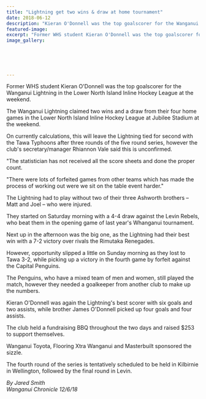 ```yaml
---
title: "Lightning get two wins & draw at home tournament"
date: 2018-06-12
description: "Kieran O'Donnell was the top goalscorer for the Wanganui Lightning in the Lower North Island Inline Hockey League..."
featured-image: 
excerpt: "Former WHS student Kieran O'Donnell was the top goalscorer for the Wanganui Lightning in the Lower North Island Inline Hockey League."
image_gallery:
    
    
    
    
    
---
```


<p><span>Former WHS student Kieran O'Donnell was the top goalscorer for the Wanganui Lightning in the Lower North Island Inline Hockey League at the weekend.</span></p>
<p class="element element-paragraph">The Wanganui Lightning claimed two wins and a draw from their four home games in the Lower North Island Inline Hockey League at Jubilee Stadium at the weekend.</p>
<p class="element element-paragraph">On currently calculations, this will leave the Lightning tied for second with the Tawa Typhoons after three rounds of the five round series, however the club's secretary/manager Rhiannon Vale said this is unconfirmed.</p>
<p class="element element-paragraph">"The statistician has not received all the score sheets and done the proper count.</p>
<p class="element element-paragraph">"There were lots of forfeited games from other teams which has made the process of working out were we sit on the table event harder."</p>
<p class="element element-paragraph">The Lightning had to play without two of their three Ashworth brothers &ndash; Matt and Joel &ndash; who were injured.</p>
<p class="element element-paragraph">They started on Saturday morning with a 4-4 draw against the Levin Rebels, who beat them in the opening game of last year's Whanganui tournament.</p>
<p class="element element-paragraph">Next up in the afternoon was the big one, as the Lightning had their best win with a 7-2 victory over rivals the Rimutaka Renegades.</p>
<p class="element element-paragraph">However, opportunity slipped a little on Sunday morning as they lost to Tawa 3-2, while picking up a victory in the fourth game by forfeit against the Capital Penguins.</p>
<p class="element element-paragraph">The Penguins, who have a mixed team of men and women, still played the match, however they needed a goalkeeper from another club to make up the numbers.</p>
<p class="element element-paragraph">Kieran O'Donnell was again the Lightning's best scorer with six goals and two assists, while brother James O'Donnell picked up four goals and four assists.</p>
<p class="element element-paragraph">The club held a fundraising BBQ throughout the two days and raised $253 to support themselves.</p>
<p class="element element-paragraph">Wanganui Toyota, Flooring Xtra Wanganui and Masterbuilt sponsored the sizzle.</p>
<p class="element element-paragraph">The fourth round of the series is tentatively scheduled to be held in Kilbirnie in Wellington, followed by the final round in Levin.</p>
<p class="element element-paragraph"><em>By Jared Smith</em><br /><em>Wanganui Chronicle 12/6/18</em></p>

